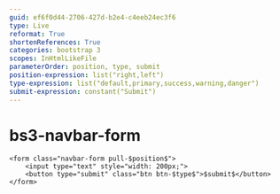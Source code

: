 ```yaml
---
guid: ef6f0d44-2706-427d-b2e4-c4eeb24ec3f6
type: Live
reformat: True
shortenReferences: True
categories: bootstrap 3
scopes: InHtmlLikeFile
parameterOrder: position, type, submit
position-expression: list("right,left")
type-expression: list("default,primary,success,warning,danger")
submit-expression: constant("Submit")
---
```


# bs3-navbar-form



```
<form class="navbar-form pull-$position$">
    <input type="text" style="width: 200px;">
    <button type="submit" class="btn btn-$type$">$submit$</button>
</form>
```
